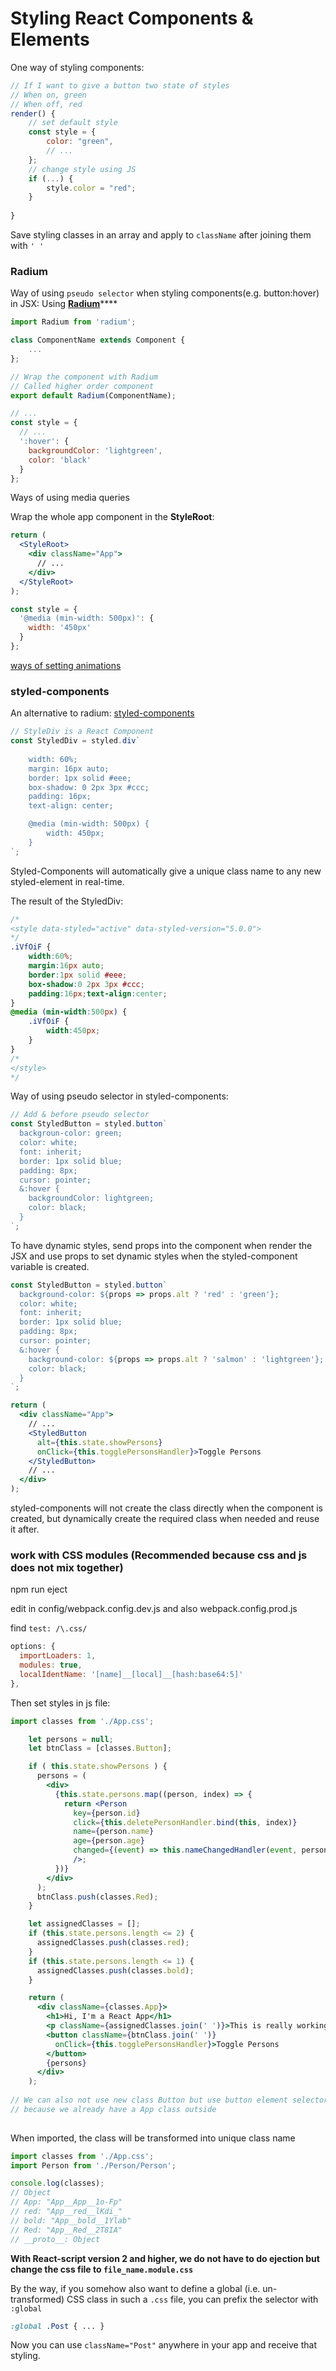 # Styling React Components & Elements

One way of styling components:

```jsx
// If I want to give a button two state of styles
// When on, green
// When off, red
render() {
    // set default style
    const style = {
        color: "green",
        // ...
    };
    // change style using JS
    if (...) {
        style.color = "red";
    }
    
}
```

Save styling classes in an array and apply to `className` after joining them with `' '`

### Radium

Way of using `pseudo selector` when styling components\(e.g. button:hover\) in JSX: Using [**Radium**](https://www.npmjs.com/package/radium)\*\*\*\*

```jsx
import Radium from 'radium';

class ComponentName extends Component {
    ...
};

// Wrap the component with Radium
// Called higher order component
export default Radium(ComponentName);

// ...
const style = {
  // ...
  ':hover': {
    backgroundColor: 'lightgreen',
    color: 'black'
  }
};
```

Ways of using media queries

Wrap the whole app component in the **StyleRoot**:

```jsx
return (
  <StyleRoot>
    <div className="App">
      // ...
    </div>
  </StyleRoot>
);

const style = {
  '@media (min-width: 500px)': {
    width: '450px'
  }
};
```

[ways of setting animations](https://codepen.io/simonbreiter/pen/aBqLOq)

### styled-components

An alternative to radium: [styled-components](https://styled-components.com/)

```jsx
// StyleDiv is a React Component
const StyledDiv = styled.div`
    
    width: 60%;
    margin: 16px auto;
    border: 1px solid #eee;
    box-shadow: 0 2px 3px #ccc;
    padding: 16px;
    text-align: center;

    @media (min-width: 500px) {
        width: 450px;
    }
`;
```

Styled-Components will automatically give a unique class name to any new styled-element in real-time.

The result of the StyledDiv:

```css
/*
<style data-styled="active" data-styled-version="5.0.0">
*/
.iVfOiF {
    width:60%;
    margin:16px auto;
    border:1px solid #eee;
    box-shadow:0 2px 3px #ccc;
    padding:16px;text-align:center;
}
@media (min-width:500px) {
    .iVfOiF {
        width:450px;
    }
}
/*
</style>
*/
```

Way of using pseudo selector in styled-components:

```jsx
// Add & before pseudo selector
const StyledButton = styled.button`
  backgroun-color: green;
  color: white;
  font: inherit;
  border: 1px solid blue;
  padding: 8px;
  cursor: pointer;
  &:hover {
    backgroundColor: lightgreen;
    color: black;
  }
`;
```

To have dynamic styles, send props into the component when render the JSX and use props to set dynamic styles when the styled-component variable is created.

```jsx
const StyledButton = styled.button`
  background-color: ${props => props.alt ? 'red' : 'green'};
  color: white;
  font: inherit;
  border: 1px solid blue;
  padding: 8px;
  cursor: pointer;
  &:hover {
    background-color: ${props => props.alt ? 'salmon' : 'lightgreen'};
    color: black;
  }
`;

return (
  <div className="App">
    // ...
    <StyledButton
      alt={this.state.showPersons}
      onClick={this.togglePersonsHandler}>Toggle Persons
    </StyledButton>
    // ...
  </div>
);
```

styled-components will not create the class directly when the component is created, but dynamically create the required class when needed and reuse it after.

### work with CSS modules \(Recommended because css and js does not mix together\)

npm run eject

edit in config/webpack.config.dev.js and also webpack.config.prod.js

find `test: /\.css/`

```javascript
options: {
  importLoaders: 1,
  modules: true,
  localIdentName: '[name]__[local]__[hash:base64:5]'
},
```

Then set styles in js file:

```jsx
import classes from './App.css';

    let persons = null;
    let btnClass = [classes.Button];

    if ( this.state.showPersons ) {
      persons = (
        <div>
          {this.state.persons.map((person, index) => {
            return <Person
              key={person.id}
              click={this.deletePersonHandler.bind(this, index)}
              name={person.name}
              age={person.age}
              changed={(event) => this.nameChangedHandler(event, person.id)}
              />;
          })}
        </div>
      );
      btnClass.push(classes.Red);
    }

    let assignedClasses = [];
    if (this.state.persons.length <= 2) {
      assignedClasses.push(classes.red);
    }
    if (this.state.persons.length <= 1) {
      assignedClasses.push(classes.bold);
    }

    return (
      <div className={classes.App}>
        <h1>Hi, I'm a React App</h1>
        <p className={assignedClasses.join(' ')}>This is really working!</p>
        <button className={btnClass.join(' ')}
          onClick={this.togglePersonsHandler}>Toggle Persons
        </button>
        {persons}
      </div>
    );
    
// We can also not use new class Button but use button element selector
// because we already have a App class outside
    
```

When imported, the class will be transformed into unique class name

```jsx
import classes from './App.css';
import Person from './Person/Person';

console.log(classes);
// Object
// App: "App__App__1o-Fp"
// red: "App__red__lKdi_"
// bold: "App__bold__1Ylab"
// Red: "App__Red__2T8IA"
// __proto__: Object
```

**With React-script version 2 and higher, we do not have to do ejection but change the css file to `file_name.module.css`**

By the way, if you somehow also want to define a global \(i.e. un-transformed\) CSS class in such a `.css`  file, you can prefix the selector with `:global`

```css
:global .Post { ... }
```

Now you can use `className="Post"`  anywhere in your app and receive that styling.

